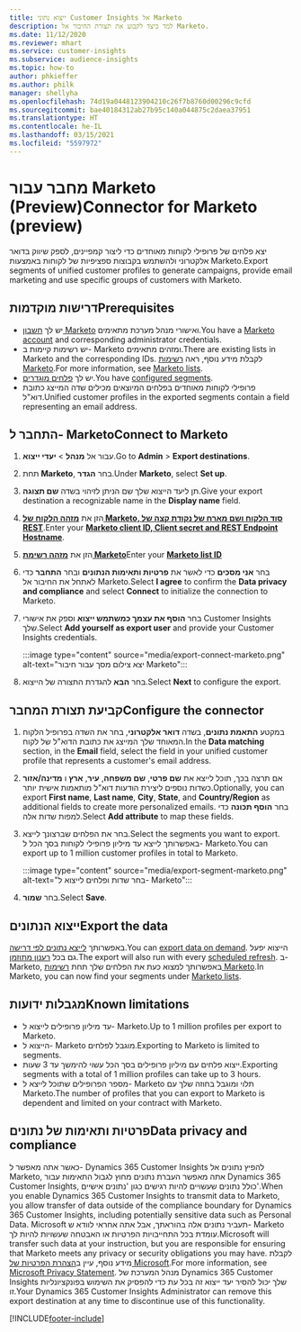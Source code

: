 ```yaml
---
title: ייצוא נתוני Customer Insights אל Marketo
description: למד כיצד לקבוע את תצורת החיבור אל Marketo.
ms.date: 11/12/2020
ms.reviewer: mhart
ms.service: customer-insights
ms.subservice: audience-insights
ms.topic: how-to
author: phkieffer
ms.author: philk
manager: shellyha
ms.openlocfilehash: 74d19a0448123904210c26f7b8760d00296c9cfd
ms.sourcegitcommit: bae40184312ab27b95c140a044875c2daea37951
ms.translationtype: HT
ms.contentlocale: he-IL
ms.lasthandoff: 03/15/2021
ms.locfileid: "5597972"
---
```

# <a name="connector-for-marketo-preview"></a><span data-ttu-id="369d2-103">מחבר עבור Marketo‏ (Preview)</span><span class="sxs-lookup"><span data-stu-id="369d2-103">Connector for Marketo (preview)</span></span>

<span data-ttu-id="369d2-104">יצא פלחים של פרופילי לקוחות מאוחדים כדי ליצור קמפיינים, לספק שיווק בדואר אלקטרוני ולהשתמש בקבוצות ספציפיות של לקוחות באמצעות Marketo​.</span><span class="sxs-lookup"><span data-stu-id="369d2-104">Export segments of unified customer profiles to generate campaigns, provide email marketing and use specific groups of customers with Marketo.</span></span>

## <a name="prerequisites"></a><span data-ttu-id="369d2-105">דרישות מוקדמות</span><span class="sxs-lookup"><span data-stu-id="369d2-105">Prerequisites</span></span>

-   <span data-ttu-id="369d2-106">יש לך [חשבון Marketo](https://login.marketo.com/) ואישורי מנהל מערכת מתאימים.</span><span class="sxs-lookup"><span data-stu-id="369d2-106">You have a [Marketo account](https://login.marketo.com/) and corresponding administrator credentials.</span></span>
-   <span data-ttu-id="369d2-107">יש רשימות קיימות ב- Marketo ומזהים מתאימים.</span><span class="sxs-lookup"><span data-stu-id="369d2-107">There are existing lists in Marketo and the corresponding IDs.</span></span> <span data-ttu-id="369d2-108">לקבלת מידע נוסף, ראה [רשימות Marketo](https://docs.marketo.com/display/public/DOCS/Understanding+Static+Lists).</span><span class="sxs-lookup"><span data-stu-id="369d2-108">For more information, see [Marketo lists](https://docs.marketo.com/display/public/DOCS/Understanding+Static+Lists).</span></span>
-   <span data-ttu-id="369d2-109">יש לך [פלחים מוגדרים](segments.md).</span><span class="sxs-lookup"><span data-stu-id="369d2-109">You have [configured segments](segments.md).</span></span>
-   <span data-ttu-id="369d2-110">פרופילי לקוחות מאוחדים בפלחים המיוצאים מכילים שדה המייצג כתובת דוא"ל.</span><span class="sxs-lookup"><span data-stu-id="369d2-110">Unified customer profiles in the exported segments contain a field representing an email address.</span></span>

## <a name="connect-to-marketo"></a><span data-ttu-id="369d2-111">התחבר ל- Marketo</span><span class="sxs-lookup"><span data-stu-id="369d2-111">Connect to Marketo</span></span>

1. <span data-ttu-id="369d2-112">עבור אל **מנהל** > **יעדי ייצוא**.</span><span class="sxs-lookup"><span data-stu-id="369d2-112">Go to **Admin** > **Export destinations**.</span></span>

1. <span data-ttu-id="369d2-113">תחת **Marketo**, בחר **הגדר**.</span><span class="sxs-lookup"><span data-stu-id="369d2-113">Under **Marketo**, select **Set up**.</span></span>

1. <span data-ttu-id="369d2-114">תן ליעד הייצוא שלך שם הניתן לזיהוי בשדה **שם תצוגה**.</span><span class="sxs-lookup"><span data-stu-id="369d2-114">Give your export destination a recognizable name in the **Display name** field.</span></span>

1. <span data-ttu-id="369d2-115">הזן את **[מזהה הלקוח של Marketo, סוד הלקוח ושם מארח של נקודת קצה של REST](https://developers.marketo.com/rest-api/authentication/)**.</span><span class="sxs-lookup"><span data-stu-id="369d2-115">Enter your **[Marketo client ID, Client secret and REST Endpoint Hostname](https://developers.marketo.com/rest-api/authentication/)**.</span></span>

1. <span data-ttu-id="369d2-116">הזן את **[מזהה רשימת Marketo](https://docs.marketo.com/display/public/DOCS/Understanding+Static+Lists)**</span><span class="sxs-lookup"><span data-stu-id="369d2-116">Enter your **[Marketo list ID](https://docs.marketo.com/display/public/DOCS/Understanding+Static+Lists)**</span></span> 

1. <span data-ttu-id="369d2-117">בחר **אני מסכים** כדי לאשר את **פרטיות ותאימות הנתונים** ובחר **התחבר** כדי לאתחל את החיבור אל Marketo.</span><span class="sxs-lookup"><span data-stu-id="369d2-117">Select **I agree** to confirm the **Data privacy and compliance** and select **Connect** to initialize the connection to Marketo.</span></span>

1. <span data-ttu-id="369d2-118">בחר **הוסף את עצמך כמשתמש ייצוא** וספק את אישורי Customer Insights שלך.</span><span class="sxs-lookup"><span data-stu-id="369d2-118">Select **Add yourself as export user** and provide your Customer Insights credentials.</span></span>

   :::image type="content" source="media/export-connect-marketo.png" alt-text="יצא צילום מסך עבור חיבור Marketo":::

1. <span data-ttu-id="369d2-120">בחר **הבא** להגדרת התצורה של הייצוא.</span><span class="sxs-lookup"><span data-stu-id="369d2-120">Select **Next** to configure the export.</span></span>

## <a name="configure-the-connector"></a><span data-ttu-id="369d2-121">קביעת תצורת המחבר</span><span class="sxs-lookup"><span data-stu-id="369d2-121">Configure the connector</span></span>

1. <span data-ttu-id="369d2-122">במקטע **התאמת נתונים**, בשדה **דואר אלקטרוני**, בחר את השדה בפרופיל הלקוח המאוחד שלך המייצג את כתובת הדוא"ל של לקוח.</span><span class="sxs-lookup"><span data-stu-id="369d2-122">In the **Data matching** section, in the **Email** field, select the field in your unified customer profile that represents a customer's email address.</span></span> 

1. <span data-ttu-id="369d2-123">אם תרצה בכך, תוכל לייצא את **שם פרטי**, **שם משפחה**, **עיר**, **ארץ** ו **מדינה/אזור** כשדות נוספים ליצירת הודעות דוא"ל מותאמות אישית יותר.</span><span class="sxs-lookup"><span data-stu-id="369d2-123">Optionally, you can export **First name**, **Last name**, **City**, **State**, and **Country/Region**  as additional fields to create more personalized emails.</span></span> <span data-ttu-id="369d2-124">בחר **הוסף תכונה** כדי למפות שדות אלה.</span><span class="sxs-lookup"><span data-stu-id="369d2-124">Select **Add attribute** to map these fields.</span></span>

1. <span data-ttu-id="369d2-125">בחר את הפלחים שברצונך לייצא.</span><span class="sxs-lookup"><span data-stu-id="369d2-125">Select the segments you want to export.</span></span> <span data-ttu-id="369d2-126">באפשרותך לייצא עד מיליון פרופילי לקוחות בסך הכל ל- Marketo.</span><span class="sxs-lookup"><span data-stu-id="369d2-126">You can export up to 1 million customer profiles in total to Marketo.</span></span>

   :::image type="content" source="media/export-segment-marketo.png" alt-text="בחר שדות ופלחים לייצוא ל- Marketo":::

1. <span data-ttu-id="369d2-128">בחר **שמור**.</span><span class="sxs-lookup"><span data-stu-id="369d2-128">Select **Save**.</span></span>

## <a name="export-the-data"></a><span data-ttu-id="369d2-129">ייצוא הנתונים</span><span class="sxs-lookup"><span data-stu-id="369d2-129">Export the data</span></span>

<span data-ttu-id="369d2-130">באפשרותך [לייצא נתונים לפי דרישה](export-destinations.md).</span><span class="sxs-lookup"><span data-stu-id="369d2-130">You can [export data on demand](export-destinations.md).</span></span> <span data-ttu-id="369d2-131">הייצוא יפעל גם בכל [רענון מתוזמן](system.md#schedule-tab).</span><span class="sxs-lookup"><span data-stu-id="369d2-131">The export will also run with every [scheduled refresh](system.md#schedule-tab).</span></span> <span data-ttu-id="369d2-132">ב- Marketo, באפשרותך למצוא כעת את הפלחים שלך תחת [רשימות Marketo](ttps://docs.marketo.com/display/public/DOCS/Understanding+Static+Lists).</span><span class="sxs-lookup"><span data-stu-id="369d2-132">In Marketo, you can now find your segments under [Marketo lists](ttps://docs.marketo.com/display/public/DOCS/Understanding+Static+Lists).</span></span>

## <a name="known-limitations"></a><span data-ttu-id="369d2-133">מגבלות ידועות</span><span class="sxs-lookup"><span data-stu-id="369d2-133">Known limitations</span></span>

- <span data-ttu-id="369d2-134">עד מיליון פרופילים לייצוא ל- Marketo.</span><span class="sxs-lookup"><span data-stu-id="369d2-134">Up to 1 million profiles per export to Marketo.</span></span>
- <span data-ttu-id="369d2-135">הייצוא ל- Marketo מוגבל לפלחים.</span><span class="sxs-lookup"><span data-stu-id="369d2-135">Exporting to Marketo is limited to segments.</span></span>
- <span data-ttu-id="369d2-136">ייצוא פלחים עם מיליון פרופילים בסך הכל עשוי להימשך עד 3 שעות.</span><span class="sxs-lookup"><span data-stu-id="369d2-136">Exporting segments with a total of 1 million profiles can take up to 3 hours.</span></span> 
- <span data-ttu-id="369d2-137">מספר הפרופילים שתוכל לייצא ל- Marketo תלוי ומוגבל בחוזה שלך עם Marketo.</span><span class="sxs-lookup"><span data-stu-id="369d2-137">The number of profiles that you can export to Marketo is dependent and limited on your contract with Marketo.</span></span>

## <a name="data-privacy-and-compliance"></a><span data-ttu-id="369d2-138">פרטיות ותאימות של נתונים</span><span class="sxs-lookup"><span data-stu-id="369d2-138">Data privacy and compliance</span></span>

<span data-ttu-id="369d2-139">כאשר אתה מאפשר ל- Dynamics 365 Customer Insights להפיץ נתונים אל Marketo, אתה מאפשר העברת נתונים מחוץ לגבול התאימות עבור Dynamics 365 Customer Insights, כולל נתונים שעשויים להיות רגישים כגון 'נתונים אישיים'.</span><span class="sxs-lookup"><span data-stu-id="369d2-139">When you enable Dynamics 365 Customer Insights to transmit data to Marketo, you allow transfer of data outside of the compliance boundary for Dynamics 365 Customer Insights, including potentially sensitive data such as Personal Data.</span></span> <span data-ttu-id="369d2-140">Microsoft תעביר נתונים אלה בהוראתך, אבל אתה אחראי לוודא ש- Marketo עומדת בכל התחייבויות הפרטיות או האבטחה שעשויות להיות לך.</span><span class="sxs-lookup"><span data-stu-id="369d2-140">Microsoft will transfer such data at your instruction, but you are responsible for ensuring that Marketo meets any privacy or security obligations you may have.</span></span> <span data-ttu-id="369d2-141">לקבלת מידע נוסף, עיין ב[הצהרת הפרטיות של Microsoft](https://go.microsoft.com/fwlink/?linkid=396732).</span><span class="sxs-lookup"><span data-stu-id="369d2-141">For more information, see [Microsoft Privacy Statement](https://go.microsoft.com/fwlink/?linkid=396732).</span></span>
<span data-ttu-id="369d2-142">מנהל המערכת של Dynamics 365 Customer Insights שלך יכול להסיר יעד ייצוא זה בכל עת כדי להפסיק את השימוש בפונקציונליות זו.</span><span class="sxs-lookup"><span data-stu-id="369d2-142">Your Dynamics 365 Customer Insights Administrator can remove this export destination at any time to discontinue use of this functionality.</span></span>


[!INCLUDE[footer-include](../includes/footer-banner.md)]